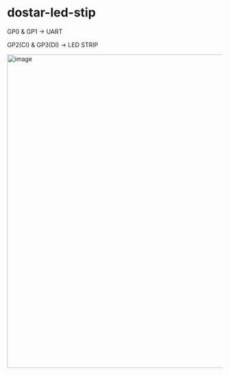 # dostar-led-stip

GP0 & GP1 -> UART

GP2(CI) & GP3(DI) -> LED STRIP

<img width="800" height="733" alt="image" src="https://github.com/user-attachments/assets/37f4be2a-cb6b-42c9-9305-006b24367914" />
